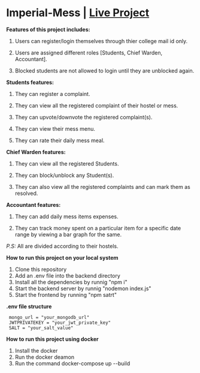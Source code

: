 # Imperial-Mess  | [Live Project](https://effulgent-starship-a1aec5.netlify.app/)


**Features of this project includes:**

1. Users can register/login themselves through thier college mail id only.

2. Users are assigned different roles [Students, Chief Warden, Accountant].

3. Blocked students are not allowed to login until they are unblocked again.

**Students features:**

1. They can register a complaint.

2. They can view all the registered complaint of their hostel or mess.

3. They can upvote/downvote the registered complaint(s).

4. They can view their mess menu.

5. They can rate their daily mess meal.

**Chief Warden features:**

1. They can view all the registered Students.

2. They can block/unblock any Student(s).

3. They can also view all the registered complaints and can mark them as resolved.

**Accountant features:**

1. They can add daily mess items expenses.

2. They can track money spent on a particular item for a specific date range by viewing a bar graph for the same.

_P.S:_ All are divided according to their hostels.

**How to run this project on your local system**

1. Clone this repository
2. Add an .env file into the backend directory
3. Install all the dependencies by runnig "npm i"
4. Start the backend server by runnig "nodemon index.js"
5. Start the frontend by running "npm satrt"

**.env file structure**

```
 mongo_url = "your_mongodb_url"
 JWTPRIVATEKEY = "your_jwt_private_key"
 SALT = "your_salt_value"
```

**How to run this project using docker**

1. Install the docker
2. Run the docker deamon
3. Run the command docker-compose up --build

